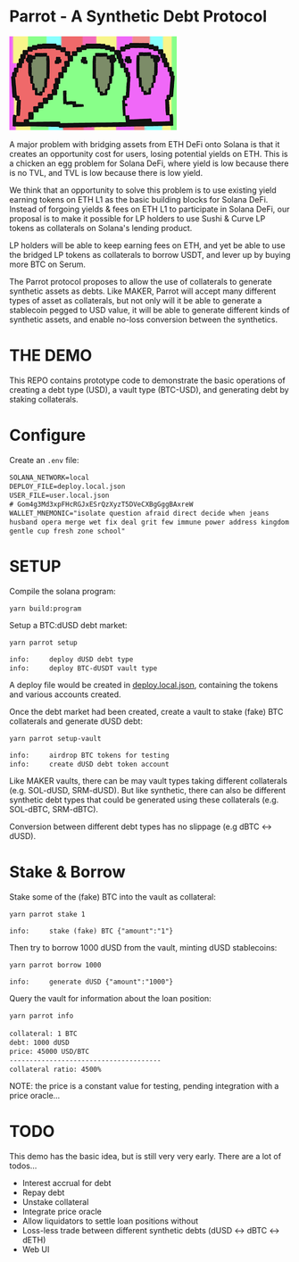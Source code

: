 # Parrot - A Synthetic Debt Protocol

![PARTY OR DIE](brand.png)

A major problem with bridging assets from ETH DeFi onto Solana is that it creates an opportunity cost for users, losing potential yields on ETH. This is a chicken an egg problem for Solana DeFi, where yield is low because there is no TVL, and TVL is low because there is low yield.

We think that an opportunity to solve this problem is to use existing yield earning tokens on ETH L1 as the basic building blocks for Solana DeFi. Instead of forgoing yields & fees on ETH L1 to participate in Solana DeFi, our proposal is to make it possible for LP holders to use Sushi & Curve LP tokens as collaterals on Solana's lending product.

LP holders will be able to keep earning fees on ETH, and yet be able to use the bridged LP tokens as collaterals to borrow USDT, and lever up by buying more BTC on Serum.

The Parrot protocol proposes to allow the use of collaterals to generate synthetic assets as debts. Like MAKER, Parrot will accept many different types of asset as collaterals, but not only will it be able to generate a stablecoin pegged to USD value, it will be able to generate different kinds of synthetic assets, and enable no-loss conversion between the synthetics.

# THE DEMO

This REPO contains prototype code to demonstrate the basic operations of creating a debt type (USD), a vault type (BTC-USD), and generating debt by staking collaterals.

# Configure

Create an `.env` file:

```
SOLANA_NETWORK=local
DEPLOY_FILE=deploy.local.json
USER_FILE=user.local.json
# Gom4g3Md3xpFHcRGJxESrQzXyzT5DVeCXBgGggBAxreW
WALLET_MNEMONIC="isolate question afraid direct decide when jeans husband opera merge wet fix deal grit few immune power address kingdom gentle cup fresh zone school"
```

# SETUP

Compile the solana program:

```
yarn build:program
```

Setup a BTC:dUSD debt market:

```
yarn parrot setup
```

```
info:     deploy dUSD debt type
info:     deploy BTC-dUSDT vault type
```

A deploy file would be created in [deploy.local.json](./deploy.local.json.example), containing the tokens and various accounts created.

Once the debt market had been created, create a vault to stake (fake) BTC
collaterals and generate dUSD debt:

```
yarn parrot setup-vault
```

```
info:     airdrop BTC tokens for testing
info:     create dUSD debt token account
```

Like MAKER vaults, there can be may vault types taking different collaterals
(e.g. SOL-dUSD, SRM-dUSD). But like synthetic, there can also be different
synthetic debt types that could be generated using these collaterals (e.g.
SOL-dBTC, SRM-dBTC).

Conversion between different debt types has no slippage (e.g dBTC <-> dUSD).

# Stake & Borrow

Stake some of the (fake) BTC into the vault as collateral:

```
yarn parrot stake 1
```

```
info:     stake (fake) BTC {"amount":"1"}
```

Then try to borrow 1000 dUSD from the vault, minting dUSD stablecoins:

```
yarn parrot borrow 1000
```

```
info:     generate dUSD {"amount":"1000"}
```

Query the vault for information about the loan position:

```
yarn parrot info

collateral: 1 BTC
debt: 1000 dUSD
price: 45000 USD/BTC
--------------------------------------
collateral ratio: 4500%
```

NOTE: the price is a constant value for testing, pending integration with a
price oracle...

# TODO

This demo has the basic idea, but is still very very early. There are a lot of
todos...

* Interest accrual for debt
* Repay debt
* Unstake collateral
* Integrate price oracle
* Allow liquidators to settle loan positions without
* Loss-less trade between different synthetic debts (dUSD <-> dBTC <-> dETH)
* Web UI